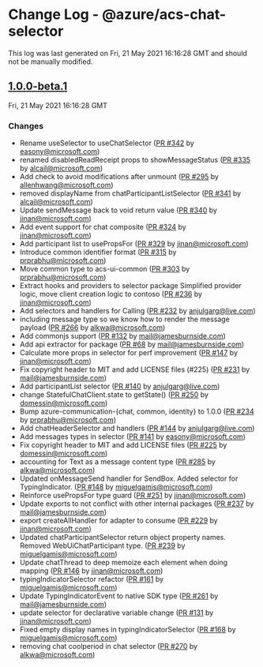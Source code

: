 # Change Log - @azure/acs-chat-selector

This log was last generated on Fri, 21 May 2021 16:16:28 GMT and should not be manually modified.

<!-- Start content -->

## [1.0.0-beta.1](https://github.com/azure/communication-ui-sdk/tree/@azure/acs-chat-selector_v1.0.0-beta.1)

Fri, 21 May 2021 16:16:28 GMT

### Changes

- Rename useSelector to useChatSelector ([PR #342](https://github.com/azure/communication-ui-sdk/pull/342) by easony@microsoft.com)
- renamed disabledReadReceipt props to showMessageStatus ([PR #335](https://github.com/azure/communication-ui-sdk/pull/335) by alcail@microsoft.com)
- Add check to avoid modifications after unmount ([PR #295](https://github.com/azure/communication-ui-sdk/pull/295) by allenhwang@microsoft.com)
- removed displayName from chatParticipantListSelector ([PR #341](https://github.com/azure/communication-ui-sdk/pull/341) by alcail@microsoft.com)
- Update sendMessage back to void return value ([PR #340](https://github.com/azure/communication-ui-sdk/pull/340) by jinan@microsoft.com)
- Add event support for chat composite ([PR #324](https://github.com/azure/communication-ui-sdk/pull/324) by jinan@microsoft.com)
- Add participant list to usePropsFor ([PR #329](https://github.com/azure/communication-ui-sdk/pull/329) by jinan@microsoft.com)
- Introduce common identifier format ([PR #315](https://github.com/azure/communication-ui-sdk/pull/315) by prprabhu@microsoft.com)
- Move common type to acs-ui-common ([PR #303](https://github.com/azure/communication-ui-sdk/pull/303) by prprabhu@microsoft.com)
- Extract hooks and providers to selector package Simplified provider logic, move client creation logic to contoso ([PR #236](https://github.com/azure/communication-ui-sdk/pull/236) by jinan@microsoft.com)
- Add selectors and handlers for Calling ([PR #232](https://github.com/azure/communication-ui-sdk/pull/232) by anjulgarg@live.com)
- including message type so we know how to render the message payload ([PR #266](https://github.com/azure/communication-ui-sdk/pull/266) by alkwa@microsoft.com)
- Add commonjs support ([PR #132](https://github.com/azure/communication-ui-sdk/pull/132) by mail@jamesburnside.com)
- Add api extractor for package ([PR #68](https://github.com/azure/communication-ui-sdk/pull/68) by mail@jamesburnside.com)
- Calculate more props in selector for perf improvement ([PR #147](https://github.com/azure/communication-ui-sdk/pull/147) by jinan@microsoft.com)
- Fix copyright header to MIT and add LICENSE files (#225) ([PR #231](https://github.com/azure/communication-ui-sdk/pull/231) by mail@jamesburnside.com)
- Add participantList selector ([PR #140](https://github.com/azure/communication-ui-sdk/pull/140) by anjulgarg@live.com)
- change StatefulChatClient.state to getState() ([PR #250](https://github.com/azure/communication-ui-sdk/pull/250) by domessin@microsoft.com)
- Bump azure-communication-{chat, common, identity} to 1.0.0 ([PR #234](https://github.com/azure/communication-ui-sdk/pull/234) by prprabhu@microsoft.com)
- Add chatHeaderSelector and handlers ([PR #144](https://github.com/azure/communication-ui-sdk/pull/144) by anjulgarg@live.com)
- Add messages types in selector ([PR #141](https://github.com/azure/communication-ui-sdk/pull/141) by easony@microsoft.com)
- Fix copyright header to MIT and add LICENSE files ([PR #225](https://github.com/azure/communication-ui-sdk/pull/225) by domessin@microsoft.com)
- accounting for Text as a message content type ([PR #285](https://github.com/azure/communication-ui-sdk/pull/285) by alkwa@microsoft.com)
- Updated onMessageSend handler for SendBox. Added selector for TypingIndicator. ([PR #148](https://github.com/azure/communication-ui-sdk/pull/148) by miguelgamis@microsoft.com)
- Reinforce usePropsFor type guard ([PR #251](https://github.com/azure/communication-ui-sdk/pull/251) by jinan@microsoft.com)
- Update exports to not conflict with other internal packages ([PR #237](https://github.com/azure/communication-ui-sdk/pull/237) by mail@jamesburnside.com)
- export createAllHandler for adapter to consume ([PR #229](https://github.com/azure/communication-ui-sdk/pull/229) by jinan@microsoft.com)
- Updated chatParticipantSelector return object property names. Removed WebUiChatParticipant type. ([PR #239](https://github.com/azure/communication-ui-sdk/pull/239) by miguelgamis@microsoft.com)
- Update chatThread to deep memoize each element when doing mapping ([PR #146](https://github.com/azure/communication-ui-sdk/pull/146) by jinan@microsoft.com)
- typingIndicatorSelector refactor ([PR #161](https://github.com/azure/communication-ui-sdk/pull/161) by miguelgamis@microsoft.com)
- Update TypingIndicatorEvent to native SDK type ([PR #261](https://github.com/azure/communication-ui-sdk/pull/261) by mail@jamesburnside.com)
- update selector for declarative variable change ([PR #131](https://github.com/azure/communication-ui-sdk/pull/131) by jinan@microsoft.com)
- Fixed empty display names in typingIndicatorSelector ([PR #168](https://github.com/azure/communication-ui-sdk/pull/168) by miguelgamis@microsoft.com)
- removing chat coolperiod in chat selector ([PR #270](https://github.com/azure/communication-ui-sdk/pull/270) by alkwa@microsoft.com)
